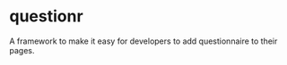 questionr
=========

A framework to make it easy for developers to add questionnaire to their pages.
